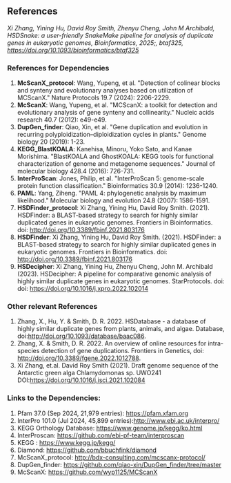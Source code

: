 ## References

*Xi Zhang, Yining Hu, David Roy Smith, Zhenyu Cheng, John M Archibald, HSDSnake: a user-friendly SnakeMake pipeline for analysis of duplicate genes in eukaryotic genomes, Bioinformatics, 2025;, btaf325, https://doi.org/10.1093/bioinformatics/btaf325*

### References for Dependencies 
1. **McScanX_protocol**: Wang, Yupeng, et al. "Detection of colinear blocks and synteny and evolutionary analyses based on utilization of MCScanX." Nature Protocols 19.7 (2024): 2206-2229.
2. **McScanX**: Wang, Yupeng, et al. "MCScanX: a toolkit for detection and evolutionary analysis of gene synteny and collinearity." Nucleic acids research 40.7 (2012): e49-e49.
3. **DupGen_finder**: Qiao, Xin, et al. "Gene duplication and evolution in recurring polyploidization–diploidization cycles in plants." Genome biology 20 (2019): 1-23.
4. **KEGG_BlastKOALA**: Kanehisa, Minoru, Yoko Sato, and Kanae Morishima. "BlastKOALA and GhostKOALA: KEGG tools for functional characterization of genome and metagenome sequences." Journal of molecular biology 428.4 (2016): 726-731.
5. **InterProScan**: Jones, Philip, et al. "InterProScan 5: genome-scale protein function classification." Bioinformatics 30.9 (2014): 1236-1240.
6. **PAML**: Yang, Ziheng. "PAML 4: phylogenetic analysis by maximum likelihood." Molecular biology and evolution 24.8 (2007): 1586-1591.
7. **HSDFinder_protocol**: Xi Zhang, Yining Hu, David Roy Smith. (2021). HSDFinder: a BLAST-based strategy to search for highly similar duplicated genes in eukaryotic genomes. Frontiers in Bioinformatics. doi: http://doi.org/10.3389/fbinf.2021.803176
8. **HSDFinder**: Xi Zhang, Yining Hu, David Roy Smith. (2021). HSDFinder: a BLAST-based strategy to search for highly similar duplicated genes in eukaryotic genomes. Frontiers in Bioinformatics. doi: http://doi.org/10.3389/fbinf.2021.803176
9. **HSDecipher**: Xi Zhang, Yining Hu, Zhenyu Cheng, John M. Archibald (2023). HSDecipher: A pipeline for comparative genomic analysis of highly similar duplicate genes in eukaryotic genomes. StarProtocols. doi:  doi: https://doi.org/10.1016/j.xpro.2022.102014

### Other relevant References

1. Zhang, X., Hu, Y. & Smith, D. R. 2022. HSDatabase - a database of highly similar duplicate genes from plants, animals, and algae. Database, doi:http://doi.org/10.1093/database/baac086.
2. Zhang, X. & Smith, D. R. 2022. An overview of online resources for intra-species detection of gene duplications. Frontiers in Genetics, doi: http://doi.org/10.3389/fgene.2022.1012788.
3. Xi Zhang, et.al. David Roy Smith (2021). Draft genome sequence of the Antarctic green alga Chlamydomonas sp. UWO241 DOI:https://doi.org/10.1016/j.isci.2021.102084

### Links to the Dependencies:
 
 1. Pfam 37.0 (Sep 2024, 21,979 entries): https://pfam.xfam.org
 2. InterPro 101.0 (Jul 2024, 45,899 entries):http://www.ebi.ac.uk/interpro/
 3. KEGG Orthology Database: https://www.genome.jp/kegg/ko.html
 4. InterProscan: https://github.com/ebi-pf-team/interproscan
 5. KEGG : https://www.kegg.jp/kegg/
 6. Diamond: https://github.com/bbuchfink/diamond
 7. McScanX_protocol: http://bdx-consulting.com/mcscanx-protocol/
 8. DupGen_finder: https://github.com/qiao-xin/DupGen_finder/tree/master
 9. McScanX: https://github.com/wyp1125/MCScanX

